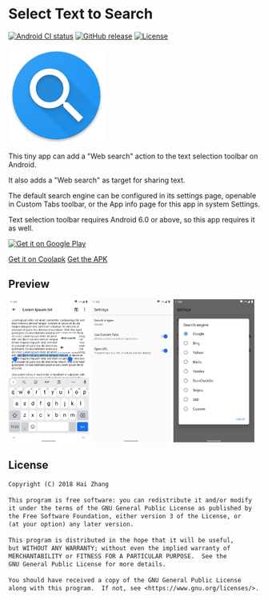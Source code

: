 # Select Text to Search

[![Android CI status](https://github.com/zhanghai/TextSelectionWebSearch/workflows/Android%20CI/badge.svg)](https://github.com/zhanghai/TextSelectionWebSearch/actions) [![GitHub release](https://img.shields.io/github/v/release/zhanghai/TextSelectionWebSearch)](https://github.com/zhanghai/TextSelectionWebSearch/releases) [![License](https://img.shields.io/github/license/zhanghai/TextSelectionWebSearch?color=blue)](LICENSE)

![Select Text to Search](app/src/main/res/mipmap-xxxhdpi/launcher_icon.png)

This tiny app can add a "Web search" action to the text selection toolbar on Android.

It also adds a "Web search" as target for sharing text.

The default search engine can be configured in its settings page, openable in Custom Tabs toolbar, or the App info page for this app in system Settings.

Text selection toolbar requires Android 6.0 or above, so this app requires it as well.

[<img alt="Get it on Google Play" src="https://play.google.com/intl/en_us/badges/static/images/badges/en_badge_web_generic.png" width="240">](https://play.google.com/store/apps/details?id=me.zhanghai.android.textselectionwebsearch)

[Get it on Coolapk](https://www.coolapk.com/apk/me.zhanghai.android.textselectionwebsearch) [Get the APK](https://github.com/zhanghai/TextSelectionWebSearch/releases/latest/download/app-release.apk)

## Preview

<p><img src="fastlane/metadata/android/en-US/images/phoneScreenshots/1.png" width="32%" /> <img src="fastlane/metadata/android/en-US/images/phoneScreenshots/2.png" width="32%" /> <img src="fastlane/metadata/android/en-US/images/phoneScreenshots/3.png" width="32%" /></p>

## License

    Copyright (C) 2018 Hai Zhang

    This program is free software: you can redistribute it and/or modify
    it under the terms of the GNU General Public License as published by
    the Free Software Foundation, either version 3 of the License, or
    (at your option) any later version.

    This program is distributed in the hope that it will be useful,
    but WITHOUT ANY WARRANTY; without even the implied warranty of
    MERCHANTABILITY or FITNESS FOR A PARTICULAR PURPOSE.  See the
    GNU General Public License for more details.

    You should have received a copy of the GNU General Public License
    along with this program.  If not, see <https://www.gnu.org/licenses/>.
